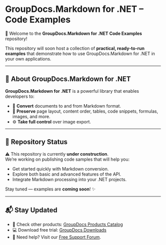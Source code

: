 # GroupDocs.Markdown for .NET – Code Examples  

🚀 Welcome to the **GroupDocs.Markdown for .NET Code Examples** repository!  

This repository will soon host a collection of **practical, ready-to-run examples** that demonstrate how to use GroupDocs.Markdown for .NET in your own applications.  

---

## 📖 About GroupDocs.Markdown for .NET  

**GroupDocs.Markdown for .NET** is a powerful library that enables developers to:  
- 🔄 **Convert** documents to and from Markdown format.  
- 📝 **Preserve** page layout, content order, tables, code snippets, formulas, images, and more.  
- ⚙️ **Take full control** over image export.  

---

## 📂 Repository Status  

⚠️ This repository is currently **under construction**.  
We’re working on publishing code samples that will help you:  
- Get started quickly with Markdown conversion.  
- Explore both basic and advanced features of the API.  
- Integrate Markdown processing into your .NET projects.  

Stay tuned — examples are **coming soon**! ✨  

---

## 📬 Stay Updated  

- 📘 Check other products: [GroupDocs Products Catalog](https://products.groupdocs.com/)  
- 💻 Download free trial: [GroupDocs Downloads](https://releases.groupdocs.com/markdown/net/)  
- 💬 Need help? Visit our [Free Support Forum](https://forum.groupdocs.com/c/markdown/).  
